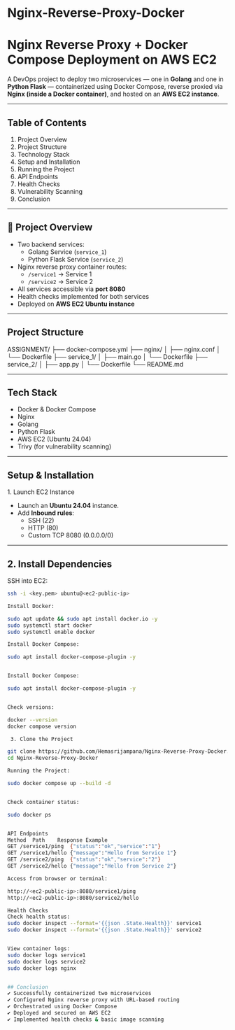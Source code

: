 # Nginx-Reverse-Proxy-Docker

#  Nginx Reverse Proxy + Docker Compose Deployment on AWS EC2

A DevOps project to deploy two microservices — one in **Golang** and one in **Python Flask** — containerized using Docker Compose, reverse proxied via **Nginx (inside a Docker container)**, and hosted on an **AWS EC2 instance**.

---

##  Table of Contents

1. Project Overview
2. Project Structure
3. Technology Stack
4. Setup and Installation
5. Running the Project
6. API Endpoints
7. Health Checks
8. Vulnerability Scanning
9. Conclusion

---

## 📖 Project Overview

- Two backend services:
  -  Golang Service (`service_1`)
  -  Python Flask Service (`service_2`)
- Nginx reverse proxy container routes:
  - `/service1` → Service 1
  - `/service2` → Service 2
- All services accessible via **port 8080**
- Health checks implemented for both services
- Deployed on **AWS EC2 Ubuntu instance**

---

##  Project Structure

ASSIGNMENT/
├── docker-compose.yml
├── nginx/
│   ├── nginx.conf
│   └── Dockerfile
├── service\_1/
│   ├── main.go
│   └── Dockerfile
├── service\_2/
│   ├── app.py
│   └── Dockerfile
└── README.md



---

##  Tech Stack

- Docker & Docker Compose
- Nginx
- Golang
- Python Flask
- AWS EC2 (Ubuntu 24.04)
- Trivy (for vulnerability scanning)

---

##  Setup & Installation

1️. Launch EC2 Instance
- Launch an **Ubuntu 24.04** instance.
- Add **Inbound rules**:
  - SSH (22)
  - HTTP (80)
  - Custom TCP 8080 (0.0.0.0/0)

---

## 2️. Install Dependencies

SSH into EC2:
```bash
ssh -i <key.pem> ubuntu@<ec2-public-ip>

Install Docker:

sudo apt update && sudo apt install docker.io -y
sudo systemctl start docker
sudo systemctl enable docker

Install Docker Compose:

sudo apt install docker-compose-plugin -y


Install Docker Compose:

sudo apt install docker-compose-plugin -y


Check versions:

docker --version
docker compose version

 3️. Clone the Project

git clone https://github.com/Hemasrijampana/Nginx-Reverse-Proxy-Docker.git
cd Nginx-Reverse-Proxy-Docker

Running the Project:

sudo docker compose up --build -d


Check container status:

sudo docker ps


API Endpoints
Method	Path	Response Example
GET	/service1/ping	{"status":"ok","service":"1"}
GET	/service1/hello	{"message":"Hello from Service 1"}
GET	/service2/ping	{"status":"ok","service":"2"}
GET	/service2/hello	{"message":"Hello from Service 2"}

Access from browser or terminal:

http://<ec2-public-ip>:8080/service1/ping
http://<ec2-public-ip>:8080/service2/hello

Health Checks
Check health status:
sudo docker inspect --format='{{json .State.Health}}' service1
sudo docker inspect --format='{{json .State.Health}}' service2


View container logs:
sudo docker logs service1
sudo docker logs service2
sudo docker logs nginx


## Conclusion
✔ Successfully containerized two microservices
✔ Configured Nginx reverse proxy with URL-based routing
✔ Orchestrated using Docker Compose
✔ Deployed and secured on AWS EC2
✔ Implemented health checks & basic image scanning



